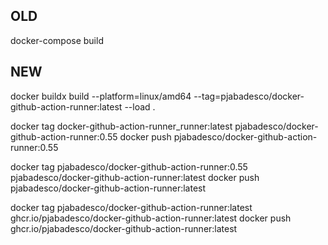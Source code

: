 ## OLD
docker-compose build

## NEW
docker buildx build --platform=linux/amd64 --tag=pjabadesco/docker-github-action-runner:latest --load .

docker tag docker-github-action-runner_runner:latest pjabadesco/docker-github-action-runner:0.55
docker push pjabadesco/docker-github-action-runner:0.55

docker tag pjabadesco/docker-github-action-runner:0.55 pjabadesco/docker-github-action-runner:latest
docker push pjabadesco/docker-github-action-runner:latest

docker tag pjabadesco/docker-github-action-runner:latest ghcr.io/pjabadesco/docker-github-action-runner:latest
docker push ghcr.io/pjabadesco/docker-github-action-runner:latest

